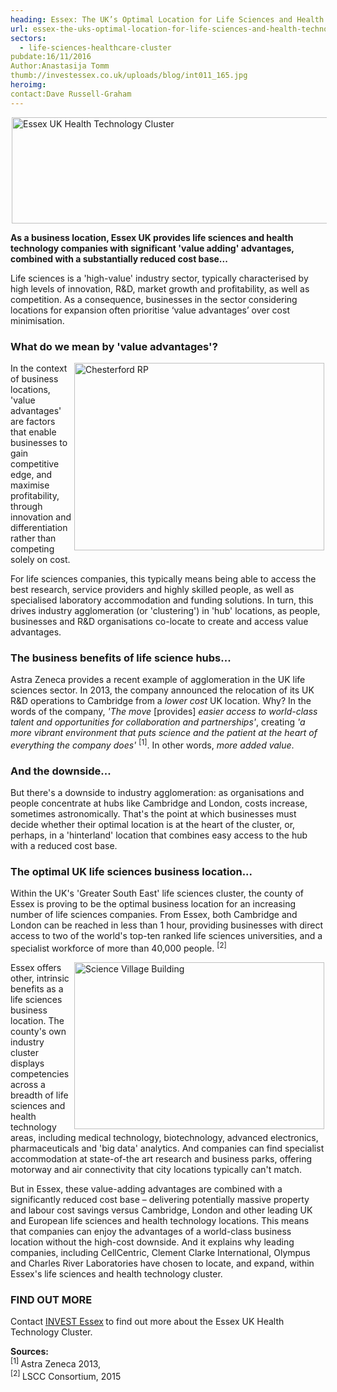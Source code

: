 ```yaml
---
heading: Essex: The UK’s Optimal Location for Life Sciences and Health Technology Companies
url: essex-the-uks-optimal-location-for-life-sciences-and-health-technology-companies
sectors:
  - life-sciences-healthcare-cluster 
pubdate:16/11/2016
Author:Anastasija Tomm
thumb://investessex.co.uk/uploads/blog/int011_165.jpg
heroimg:
contact:Dave Russell-Graham
---
```

<p><img alt='Essex UK Health Technology Cluster' src='http://www.investessex.co.uk/uploads/about/imageedit_1_3094217944_600.png' style='width: 600px; height: 170px; margin-left: 2px; margin-right: 2px;'/></p><p><strong>As a b</strong><strong>usiness location, Essex UK provides life sciences and health technology companies with significant 'value adding' advantages, combined with a substantially reduced cost base...</strong></p><p>Life sciences is a 'high-value' industry sector, typically characterised by high levels of innovation, R&amp;D, market growth and profitability, as well as competition. As a consequence, businesses in the sector considering locations for expansion often prioritise ‘value advantages’ over cost minimisation.</p><h3>What do we mean by 'value advantages'?</h3><p><img alt='Chesterford RP' src='http://www.investessex.co.uk/uploads/about/Chesterford_RP_1_700.jpg' style='width: 400px; height: 300px; margin-left: 2px; margin-right: 2px; float: right;'/>In the context of business locations, 'value advantages' are factors that enable businesses to gain competitive edge, and maximise profitability, through innovation and differentiation rather than competing solely on cost.</p><p>For life sciences companies, this typically means being able to access the best research, service providers and highly skilled people, as well as specialised laboratory accommodation and funding solutions. In turn, this drives industry agglomeration (or 'clustering') in 'hub' locations, as people, businesses and R&amp;D organisations co-locate to create and access value advantages.</p><h3>The business benefits of life science hubs...</h3><p>Astra Zeneca provides a recent example of agglomeration in the UK life sciences sector. In 2013, the company announced the relocation of its UK R&amp;D operations to Cambridge from a <em>lower cost</em> UK location. Why? In the words of the company, <em>'The move</em> [provides] <em>easier access to world-class talent and opportunities for collaboration and partnerships'</em>, creating <em>'a more vibrant environment that puts science and the patient at the heart of everything the company does'</em> <sup>[1]</sup>. In other words, <em>more added value</em>.</p><h3>And the downside...</h3><p>But there's a downside to industry agglomeration: as organisations and people concentrate at hubs like Cambridge and London, costs increase, sometimes astronomically. That's the point at which businesses must decide whether their optimal location is at the heart of the cluster, or, perhaps, in a 'hinterland' location that combines easy access to the hub with a reduced cost base.</p><h3>The optimal UK life sciences business location...</h3><p>Within the UK's 'Greater South East' life sciences cluster, the county of Essex is proving to be the optimal business location for an increasing number of life sciences companies. From Essex, both Cambridge and London can be reached in less than 1 hour, providing businesses with direct access to two of the world's top-ten ranked life sciences universities, and a specialist workforce of more than 40,000 people. <sup>[2]</sup></p><p><img alt='Science Village Building' src='http://www.investessex.co.uk/uploads/about/CRP3,_Science_Village_Bldg_400.jpg' style='width: 400px; height: 267px; margin-left: 2px; margin-right: 2px; float: right;'/>Essex offers other, intrinsic benefits as a life sciences business location. The county's own industry cluster displays competencies across a breadth of life sciences and health technology areas, including medical technology, biotechnology, advanced electronics, pharmaceuticals and 'big data' analytics. And companies can find specialist accommodation at state-of-the art research and business parks, offering motorway and air connectivity that city locations typically can't match. </p><p>But in Essex, these value-adding advantages are combined with a significantly reduced cost base – delivering potentially massive property and labour cost savings versus Cambridge, London and other leading UK and European life sciences and health technology locations. This means that companies can enjoy the advantages of a world-class business location without the high-cost downside. And it explains why leading companies, including CellCentric, Clement Clarke International, Olympus and Charles River Laboratories have chosen to locate, and expand, within Essex's life sciences and health technology cluster.</p><h3>FIND OUT MORE</h3><p>Contact <a href='../index.html' target='_blank'>INVEST Essex</a><strong> </strong>to find out more about the Essex UK Health Technology Cluster.</p><p><strong>Sources:</strong><br/><sup>[1] </sup>Astra Zeneca 2013,<br/><sup>[2] </sup>LSCC Consortium, 2015</p>